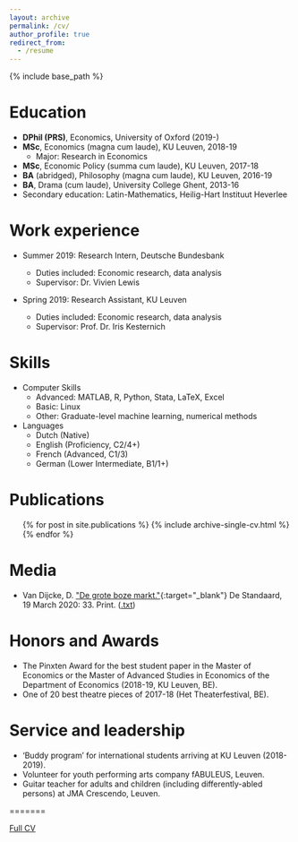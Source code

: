```yaml
---
layout: archive
permalink: /cv/
author_profile: true
redirect_from:
  - /resume
---
```


{% include base_path %}

Education
======
* **DPhil (PRS)**, Economics, University of Oxford (2019-)
* **MSc**, Economics (magna cum laude), KU Leuven, 2018-19
  - Major: Research in Economics
* **MSc**, Economic Policy (summa cum laude), KU Leuven, 2017-18
* **BA** (abridged), Philosophy (magna cum laude), KU Leuven, 2016-19
* **BA**, Drama (cum laude), University College Ghent, 2013-16
* Secondary education: Latin-Mathematics, Heilig-Hart Instituut Heverlee


Work experience
======
* Summer 2019: Research Intern, Deutsche Bundesbank
  - Duties included: Economic research, data analysis
  - Supervisor: Dr. Vivien Lewis

* Spring 2019: Research Assistant, KU Leuven
  * Duties included: Economic research, data analysis
  * Supervisor: Prof. Dr. Iris Kesternich
  
  
Skills
======
* Computer Skills
  - Advanced: MATLAB, R, Python, Stata, LaTeX, Excel
  - Basic: Linux
  - Other: Graduate-level machine learning, numerical methods
* Languages
  - Dutch (Native)
  - English (Proficiency, C2/4+)
  - French (Advanced, C1/3)
  - German (Lower Intermediate, B1/1+)
  

Publications
======
  <ul>{% for post in site.publications %}
    {% include archive-single-cv.html %}
  {% endfor %}</ul>
  
  
Media
======
* Van Dijcke, D. ["De grote boze markt."](../images/DeStandaard_19032020.jpg){:target="_blank"} De Standaard, 19 March 2020: 33. Print. ([.txt](../text/DeStandaard_19032020))

  
Honors and Awards
======
*	The Pinxten Award for the best student paper in the Master of Economics or the Master of Advanced Studies in Economics of the Department of Economics (2018-19, KU Leuven, BE). 
* One of 20 best theatre pieces of 2017-18 (Het Theaterfestival, BE).

  
Service and leadership
======
* ‘Buddy program’ for international students arriving at KU Leuven (2018-2019).
*	Volunteer for youth performing arts company fABULEUS, Leuven. 
*	Guitar teacher for adults and children (including differently-abled persons) at JMA Crescendo, Leuven.


=======


[Full CV](https://drive.google.com/open?id=1B7pr0DKSw5JPlK4OLQT1bW37ye00kl6T)



